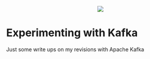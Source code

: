 <p align="center">
<img src="https://ordina-jworks.github.io/img/kafka/kafka-logo-thumb.png"/>
</p>

# Experimenting with Kafka

Just some write ups on my revisions with Apache Kafka
